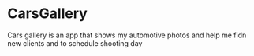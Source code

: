# CarsGallery
Cars gallery is an app that shows my automotive photos and help me fidn new clients and to schedule shooting day
